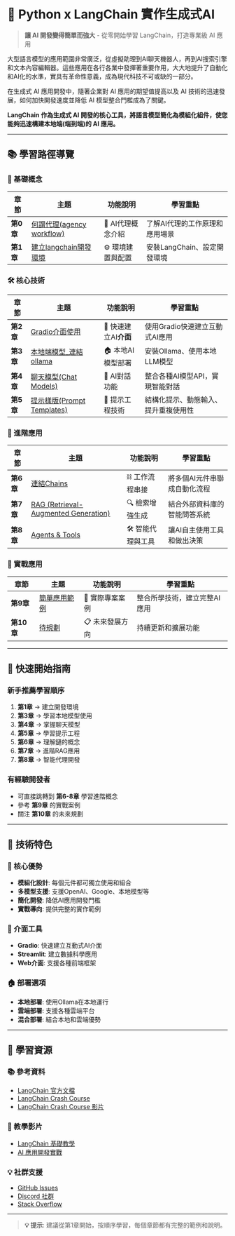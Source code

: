 # 🚀 Python x LangChain 實作生成式AI

> **讓 AI 開發變得簡單而強大** - 從零開始學習 LangChain，打造專業級 AI 應用

大型語言模型的應用範圍非常廣泛，從虛擬助理到AI聊天機器人，再到AI搜索引擎和文本內容編輯器。這些應用在各行各業中發揮著重要作用，大大地提升了自動化和AI化的水準，實具有革命性意義，成為現代科技不可或缺的一部分。

在生成式 AI 應用開發中，隨著企業對 AI 應用的期望值提高以及 AI 技術的迅速發展，如何加快開發速度並降低 AI 模型整合門檻成為了關鍵。

**LangChain 作為生成式 AI 開發的核心工具，將語言模型簡化為模組化組件，使您能夠迅速構建本地端(端到端)的 AI 應用。**

---

## 📚 學習路徑導覽

### 🎯 基礎概念
| 章節 | 主題 | 功能說明 | 學習重點 |
|------|------|----------|----------|
| **第0章** | [何謂代理(agency workflow)](./何謂AIAgent) | 🤖 AI代理概念介紹 | 了解AI代理的工作原理和應用場景 |
| **第1章** | [建立langchain開發環境](./建立langchain開發環境/README.md) | ⚙️ 環境建置與配置 | 安裝LangChain、設定開發環境 |

### 🛠️ 核心技術
| 章節 | 主題 | 功能說明 | 學習重點 |
|------|------|----------|----------|
| **第2章** | [Gradio介面使用](https://github.com/roberthsu2003/gradio) | 🎨 快速建立AI**介面** | 使用Gradio快速建立互動式AI應用 |
| **第3章** | [本地端模型_連結ollama](./0_連結ollama/README.md) | 🏠 本地AI模型部署 | 安裝Ollama、使用本地LLM模型 |
| **第4章** | [聊天模型(Chat Models)](./1_chat_models) | 💬 AI對話功能 | 整合各種AI模型API，實現智能對話 |
| **第5章** | [提示樣版(Prompt Templates)](./2_prompt_templates/) | 📝 提示工程技術 | 結構化提示、動態輸入、提升重複使用性 |

### 🔗 進階應用
| 章節 | 主題 | 功能說明 | 學習重點 |
|------|------|----------|----------|
| **第6章** | [連結Chains](./3_chains/) | ⛓️ 工作流程串接 | 將多個AI元件串聯成自動化流程 |
| **第7章** | [RAG (Retrieval-Augmented Generation)](./4_rag) | 🔍 檢索增強生成 | 結合外部資料庫的智能問答系統 |
| **第8章** | [Agents & Tools](./5_agents_and_tools) | 🛠️ 智能代理與工具 | 讓AI自主使用工具和做出決策 |

### 🎯 實戰應用
| 章節 | 主題 | 功能說明 | 學習重點 |
|------|------|----------|----------|
| **第9章** | [簡單應用範例](簡單範例) | 🚀 實際專案案例 | 整合所學技術，建立完整AI應用 |
| **第10章** | [待規劃](./待規劃) | 📋 未來發展方向 | 持續更新和擴展功能 |

---

## 🎯 快速開始指南

### 新手推薦學習順序
1. **第1章** → 建立開發環境
2. **第3章** → 學習本地模型使用
3. **第4章** → 掌握聊天模型
4. **第5章** → 學習提示工程
5. **第6章** → 理解鏈的概念
6. **第7章** → 進階RAG應用
7. **第8章** → 智能代理開發

### 有經驗開發者
- 可直接跳轉到 **第6-8章** 學習進階概念
- 參考 **第9章** 的實戰案例
- 關注 **第10章** 的未來規劃

---

## 🔧 技術特色

### 🌟 核心優勢
- **模組化設計**: 每個元件都可獨立使用和組合
- **多模型支援**: 支援OpenAI、Google、本地模型等
- **簡化開發**: 降低AI應用開發門檻
- **實戰導向**: 提供完整的實作範例

### 🎨 介面工具
- **Gradio**: 快速建立互動式AI介面
- **Streamlit**: 建立數據科學應用
- **Web介面**: 支援各種前端框架

### 🏠 部署選項
- **本地部署**: 使用Ollama在本地運行
- **雲端部署**: 支援各種雲端平台
- **混合部署**: 結合本地和雲端優勢

---

## 📖 學習資源

### 📚 參考資料
- [LangChain 官方文檔](https://python.langchain.com/)
- [LangChain Crash Course](https://github.com/bhancockio/langchain-crash-course)
- [LangChain Crash Course 影片](https://youtu.be/yF9kGESAi3M?si=yfU54HMUf9yrm0kW)

### 🎥 教學影片
- [LangChain 基礎教學](https://youtu.be/yF9kGESAi3M?si=yfU54HMUf9yrm0kW)
- [AI 應用開發實戰](https://github.com/roberthsu2003/gradio)

### 💡 社群支援
- [GitHub Issues](https://github.com/langchain-ai/langchain)
- [Discord 社群](https://discord.gg/langchain)
- [Stack Overflow](https://stackoverflow.com/questions/tagged/langchain)

---


> **💡 提示**: 建議從第1章開始，按順序學習，每個章節都有完整的範例和說明。



